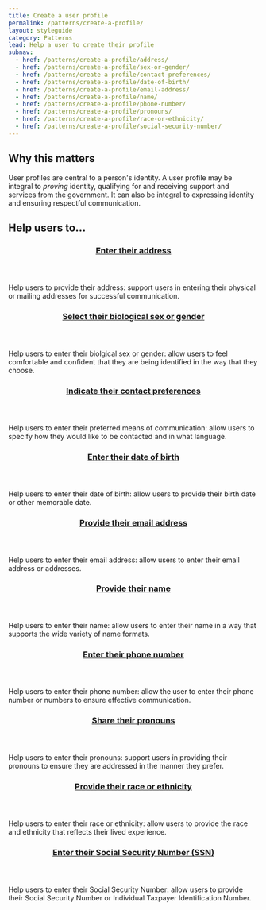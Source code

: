 ```yaml
---
title: Create a user profile
permalink: /patterns/create-a-profile/
layout: styleguide
category: Patterns
lead: Help a user to create their profile
subnav:
  - href: /patterns/create-a-profile/address/
  - href: /patterns/create-a-profile/sex-or-gender/
  - href: /patterns/create-a-profile/contact-preferences/
  - href: /patterns/create-a-profile/date-of-birth/
  - href: /patterns/create-a-profile/email-address/
  - href: /patterns/create-a-profile/name/
  - href: /patterns/create-a-profile/phone-number/
  - href: /patterns/create-a-profile/pronouns/
  - href: /patterns/create-a-profile/race-or-ethnicity/
  - href: /patterns/create-a-profile/social-security-number/
---
```

## Why this matters
User profiles are central to a person's identity. A user profile may be integral to *proving* identity, 
qualifying for and receiving support and services from the government. It can also be integral to expressing identity and ensuring respectful communication.

## Help users to...
<div class="usa-card-group flex-row margin-top-2">
  <div
  class="usa-card site-component-card grid-col-12 tablet:grid-col-4 margin-bottom-2"
  role="region"
  aria-atomic="true"
  aria-label="Visit address pattern"
  data-meta="Visit address pattern">
    <div class="usa-card__container">
      <header class="usa-card__header">
        <h3 class="usa-card__heading font-lang-lg pattern-card-heading"><a href="{{ site.baseurl }}/patterns/create-a-profile/address/">Enter their <strong>address</strong></a></h3>
      </header>
      <div class="usa-card__body font-lang-sm">
        <p>Help users to provide their address: support users in entering their physical or mailing addresses for successful communication.</p>
      </div>
    </div>
  </div>
  <div
  class="usa-card site-component-card grid-col-12 tablet:grid-col-4 margin-bottom-2"
  role="region"
  aria-atomic="true"
  aria-label="Visit address pattern"
  data-meta="Visit address pattern">
    <div class="usa-card__container">
      <header class="usa-card__header">
        <h3 class="usa-card__heading font-lang-lg pattern-card-heading"><a href="{{ site.baseurl }}/patterns/create-a-profile/sex-or-gender/">Select their <strong>biological sex or gender</strong></a></h3>
      </header>
      <div class="usa-card__body font-lang-sm">
        <p>Help users to enter their biolgical sex or gender: allow users to feel comfortable and confident that they are being identified in the way that they choose.</p>
      </div>
    </div>
  </div>
  <div
  class="usa-card site-component-card grid-col-12 tablet:grid-col-4 margin-bottom-2"
  role="region"
  aria-atomic="true"
  aria-label="Visit address pattern"
  data-meta="Visit address pattern">
    <div class="usa-card__container">
      <header class="usa-card__header">
        <h3 class="usa-card__heading font-lang-lg pattern-card-heading"><a href="{{ site.baseurl }}/patterns/create-a-profile/contact-preferences/">Indicate their <strong>contact preferences</strong></a></h3>
      </header>
      <div class="usa-card__body font-lang-sm">
        <p>Help users to enter their preferred means of communication: allow users to specify how they would like to be contacted and in what language.</p>
      </div>
    </div>
  </div>  
  <div
  class="usa-card site-component-card grid-col-12 tablet:grid-col-4 margin-bottom-2"
  role="region"
  aria-atomic="true"
  aria-label="Visit address pattern"
  data-meta="Visit address pattern">
    <div class="usa-card__container">
      <header class="usa-card__header">
        <h3 class="usa-card__heading font-lang-lg pattern-card-heading"><a href="{{ site.baseurl }}/patterns/create-a-profile/date-of-birth/">Enter their <strong>date of birth</strong></a></h3>
      </header>
      <div class="usa-card__body font-lang-sm">
        <p>Help users to enter their date of birth: allow users to provide their birth date or other memorable date.</p>
      </div>
    </div>
  </div>
    <div
  class="usa-card site-component-card grid-col-12 tablet:grid-col-4 margin-bottom-2"
  role="region"
  aria-atomic="true"
  aria-label="Visit address pattern"
  data-meta="Visit address pattern">
    <div class="usa-card__container">
      <header class="usa-card__header">
        <h3 class="usa-card__heading font-lang-lg pattern-card-heading"><a href="{{ site.baseurl }}/patterns/create-a-profile/email-address/">Provide their <strong>email address</strong></a></h3>
      </header>
      <div class="usa-card__body font-lang-sm">
        <p>Help users to enter their email address: allow users to enter their email address or addresses.</p>
      </div>
    </div>
  </div>
  <div
  class="usa-card site-component-card grid-col-12 tablet:grid-col-4 margin-bottom-2"
  role="region"
  aria-atomic="true"
  aria-label="Visit Toggle"
  data-meta="Visit Toggle">
    <div class="usa-card__container">
      <header class="usa-card__header">
        <h3 class="usa-card__heading font-lang-lg pattern-card-heading"><a href="{{ site.baseurl }}/patterns/create-a-profile/name/">Provide their <strong>name</strong></a></h3>
      </header>
      <div class="usa-card__body font-lang-sm">
        <p>Help users to enter their name: allow users to enter their name in a way that supports the wide variety of name formats.</p>
      </div>
    </div>
  </div>
   <div
  class="usa-card site-component-card grid-col-12 tablet:grid-col-4 margin-bottom-2"
  role="region"
  aria-atomic="true"
  aria-label="Visit Toggle"
  data-meta="Visit Toggle">
    <div class="usa-card__container">
      <header class="usa-card__header">
        <h3 class="usa-card__heading font-lang-lg pattern-card-heading"><a href="{{ site.baseurl }}/patterns/create-a-profile/phone-number/">Enter their <strong>phone number</strong></a></h3>
      </header>
      <div class="usa-card__body font-lang-sm">
        <p>Help users to enter their phone number: allow the user to enter their phone number or numbers to ensure effective communication.</p>
      </div>
    </div>
  </div>
  <div
  class="usa-card site-component-card grid-col-12 tablet:grid-col-4 margin-bottom-2"
  role="region"
  aria-atomic="true"
  aria-label="Visit Toggle"
  data-meta="Visit Toggle">
    <div class="usa-card__container">
      <header class="usa-card__header">
        <h3 class="usa-card__heading font-lang-lg pattern-card-heading"><a href="{{ site.baseurl }}/patterns/create-a-profile/pronouns/">Share their <strong>pronouns</strong></a></h3>
      </header>
      <div class="usa-card__body font-lang-sm">
        <p>Help users to enter their pronouns: support users in providing their pronouns to ensure they are addressed in the manner they prefer.</p>
      </div>
    </div>
  </div>
   <div
  class="usa-card site-component-card grid-col-12 tablet:grid-col-4 margin-bottom-2"
  role="region"
  aria-atomic="true"
  aria-label="Visit Toggle"
  data-meta="Visit Toggle">
    <div class="usa-card__container">
      <header class="usa-card__header">
        <h3 class="usa-card__heading font-lang-lg pattern-card-heading"><a href="{{ site.baseurl }}/patterns/create-a-profile/race-or-ethnicity/">Provide their <strong>race or ethnicity</strong></a></h3>
      </header>
      <div class="usa-card__body font-lang-sm">
        <p>Help users to enter their race or ethnicity: allow users to provide the race and ethnicity that reflects their lived experience.</p>
      </div>
    </div>
  </div>
  <div
  class="usa-card site-component-card grid-col-12 tablet:grid-col-4 margin-bottom-2"
  role="region"
  aria-atomic="true"
  aria-label="Visit Toggle"
  data-meta="Visit Toggle">
    <div class="usa-card__container">
      <header class="usa-card__header">
        <h3 class="usa-card__heading font-lang-lg pattern-card-heading"><a href="{{ site.baseurl }}/patterns/create-a-profile/social-security-number/">Enter their <strong>Social Security Number (SSN)</strong></a></h3>
      </header>
      <div class="usa-card__body font-lang-sm">
        <p>Help users to enter their Social Security Number: allow users to provide their Social Security Number or Individual Taxpayer Identification Number.</p>
      </div>
    </div>
  </div>
</div>